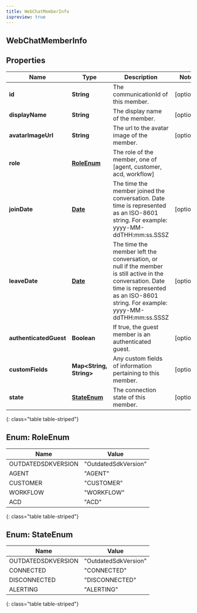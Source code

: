 ```yaml
---
title: WebChatMemberInfo
ispreview: true
---
```

## WebChatMemberInfo


## Properties

| Name | Type | Description | Notes |
| ------------ | ------------- | ------------- | ------------- |
| **id** | **String** | The communicationId of this member. |  [optional] |
| **displayName** | **String** | The display name of the member. |  [optional] |
| **avatarImageUrl** | **String** | The url to the avatar image of the member. |  [optional] |
| **role** | [**RoleEnum**](#RoleEnum) | The role of the member, one of [agent, customer, acd, workflow] |  |
| **joinDate** | [**Date**](Date.html) | The time the member joined the conversation. Date time is represented as an ISO-8601 string. For example: yyyy-MM-ddTHH:mm:ss.SSSZ |  [optional] |
| **leaveDate** | [**Date**](Date.html) | The time the member left the conversation, or null if the member is still active in the conversation. Date time is represented as an ISO-8601 string. For example: yyyy-MM-ddTHH:mm:ss.SSSZ |  [optional] |
| **authenticatedGuest** | **Boolean** | If true, the guest member is an authenticated guest. |  [optional] |
| **customFields** | **Map&lt;String, String&gt;** | Any custom fields of information pertaining to this member. |  [optional] |
| **state** | [**StateEnum**](#StateEnum) | The connection state of this member. |  [optional] |
{: class="table table-striped"}


<a name="RoleEnum"></a>

## Enum: RoleEnum

| Name | Value |
| ---- | ----- |
| OUTDATEDSDKVERSION | &quot;OutdatedSdkVersion&quot; |
| AGENT | &quot;AGENT&quot; |
| CUSTOMER | &quot;CUSTOMER&quot; |
| WORKFLOW | &quot;WORKFLOW&quot; |
| ACD | &quot;ACD&quot; |
{: class="table table-striped"}


<a name="StateEnum"></a>

## Enum: StateEnum

| Name | Value |
| ---- | ----- |
| OUTDATEDSDKVERSION | &quot;OutdatedSdkVersion&quot; |
| CONNECTED | &quot;CONNECTED&quot; |
| DISCONNECTED | &quot;DISCONNECTED&quot; |
| ALERTING | &quot;ALERTING&quot; |
{: class="table table-striped"}



